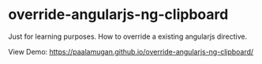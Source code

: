 # override-angularjs-ng-clipboard

Just for learning purposes. How to override a existing angularjs directive.

View Demo: https://paalamugan.github.io/override-angularjs-ng-clipboard/

